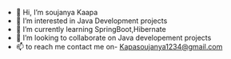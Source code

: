 - 👋 Hi, I’m soujanya Kaapa
- 👀 I’m interested in Java Development projects
- 🌱 I’m currently learning SpringBoot,Hibernate 
- 💞️ I’m looking to collaborate on Java developement projects
- 📫  to reach me contact me on- Kapasoujanya1234@gmail.com

<!---
soujanya34/soujanya34 is a ✨ special ✨ repository because its `README.md` (this file) appears on your GitHub profile.
You can click the Preview link to take a look at your changes.
--->
